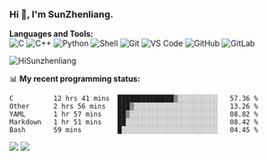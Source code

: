 
### Hi 👋, I'm SunZhenliang.



**Languages and Tools:**  
![C](https://img.shields.io/badge/-00599C?style=flat-square&logo=c&logoColor=white)
![C++](https://img.shields.io/badge/-C++-00599C?style=flat-square&logo=c%2B%2B&logoColor=white)
![Python](https://img.shields.io/badge/-Python-8fcfd1?style=flat-square&logo=Python)
![Shell](https://img.shields.io/badge/-Shell-blasck?style=flat-square&logo=Shell)
![Git](https://img.shields.io/badge/-Git-black?style=flat-square&logo=git)
![VS Code](https://img.shields.io/badge/-VS%20Code-007ACC?style=flat-square&logo=visual-studio-code)
![GitHub](https://img.shields.io/badge/-GitHub-181717?style=flat-square&logo=github)
![GitLab](https://img.shields.io/badge/-GitLab-FCA121?style=flat-square&logo=gitlab)

<img   src="https://github-readme-stats.vercel.app/api?username=HiSunzhenliang&count_private=true&show_icons=true" alt="HiSunzhenliang" />

📊 **My recent programming status:**
<!--START_SECTION:waka-->
```text
C          12 hrs 41 mins  ██████████████▒░░░░░░░░░░   57.36 % 
Other      2 hrs 56 mins   ███▒░░░░░░░░░░░░░░░░░░░░░   13.26 % 
YAML       1 hr 57 mins    ██▒░░░░░░░░░░░░░░░░░░░░░░   08.82 % 
Markdown   1 hr 51 mins    ██░░░░░░░░░░░░░░░░░░░░░░░   08.42 % 
Bash       59 mins         █░░░░░░░░░░░░░░░░░░░░░░░░   04.45 % 
```
<!--END_SECTION:waka-->
[![](https://img.shields.io/ubuntu/v/ubuntu-wallpapers)](https://kubuntu.org/)
![](https://visitor-badge.glitch.me/badge?page_id=HiSunzhenliang.readme)

